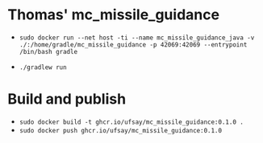 # Thomas' mc_missile_guidance
- `sudo docker run --net host -ti --name mc_missile_guidance_java -v ./:/home/gradle/mc_missile_guidance -p 42069:42069 --entrypoint /bin/bash gradle`

- `./gradlew run`

# Build and publish
- `sudo docker build -t ghcr.io/ufsay/mc_missile_guidance:0.1.0 .`
- `sudo docker push ghcr.io/ufsay/mc_missile_guidance:0.1.0`
